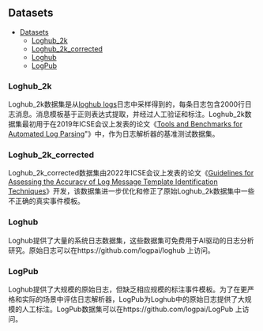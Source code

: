 ## Datasets

- [Datasets](#datasets)
  - [Loghub\_2k](#loghub_2k)
  - [Loghub\_2k\_corrected](#loghub_2k_corrected)
  - [Loghub](#loghub)
  - [LogPub](#logpub)

### Loghub_2k

Loghub_2k数据集是从[loghub logs](https://github.com/logpai/loghub)日志中采样得到的，每条日志包含2000行日志消息。消息模板基于正则表达式提取，并经过人工验证和标注。Loghub_2k数据集最初用于在2019年ICSE会议上发表的论文《[Tools and Benchmarks for Automated Log Parsing](https://arxiv.org/pdf/1811.03509.pdf)"》中，作为日志解析器的基准测试数据集。

### Loghub_2k_corrected

Loghub_2k_corrected数据集由2022年ICSE会议上发表的论文《[Guidelines for Assessing the Accuracy of Log Message Template Identification Techniques](https://dl.acm.org/doi/abs/10.1145/3510003.3510101)》开发，该数据集进一步优化和修正了原始Loghub_2k数据集中一些不正确的真实事件模板。

### Loghub

Loghub提供了大量的系统日志数据集，这些数据集可免费用于AI驱动的日志分析研究。原始日志可以在https://github.com/logpai/loghub 上访问。

### LogPub

Loghub提供了大规模的原始日志，但缺乏相应规模的标注事件模板。为了在更严格和实际的场景中评估日志解析器，LogPub为Loghub中的原始日志提供了大规模的人工标注。LogPub数据集可以在https://github.com/logpai/LogPub 上访问。


